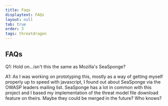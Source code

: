```yaml
---
title: Faqs
displaytext: FAQs
layout: null
tab: true
order: 3
tags: threatdragon
---
```


## FAQs
Q1: Hold on...isn't this the same as Mozilla's SeaSponge?

A1: As I was working on prototyping this, mostly as a way of getting myself properly up to speed with javascript,
I found out about SeaSponge via the OWASP leaders mailing list. SeaSponge has a lot in common with this project
and I based my implementation of the threat model file download feature on theirs. Maybe they could be merged in
the future? Who knows?
